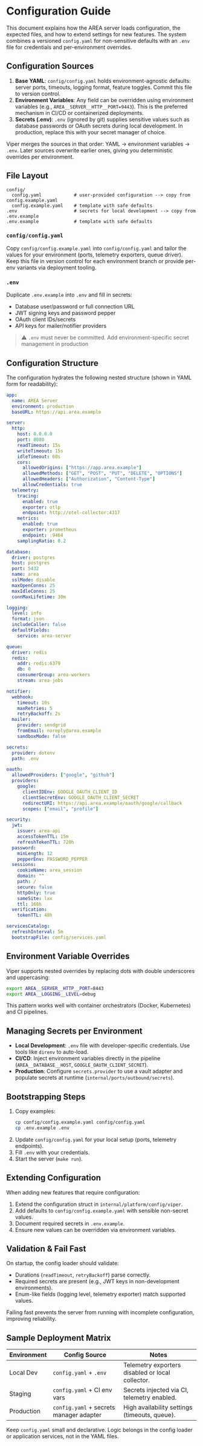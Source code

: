 # Configuration Guide

This document explains how the AREA server loads configuration, the expected files, and how to extend settings for new features. The system combines a versioned `config.yaml` for non-sensitive defaults with an `.env` file for credentials and per-environment overrides.

## Configuration Sources

1. **Base YAML**: `config/config.yaml` holds environment-agnostic defaults: server ports, timeouts, logging format, feature toggles. Commit this file to version control.
2. **Environment Variables**: Any field can be overridden using environment variables (e.g., `AREA__SERVER__HTTP__PORT=9443`). This is the preferred mechanism in CI/CD or containerized deployments.
3. **Secrets (.env)**: `.env` (ignored by git) supplies sensitive values such as database passwords or OAuth secrets during local development. In production, replace this with your secret manager of choice.

Viper merges the sources in that order: YAML → environment variables → `.env`. Later sources overwrite earlier ones, giving you deterministic overrides per environment.

## File Layout

```
config/
  config.yaml            # user-provided configuration --> copy from config.example.yaml
  config.example.yaml    # template with safe defaults
.env                     # secrets for local development --> copy from .env.example
.env.example             # template with safe defaults
```

### `config/config.yaml`

Copy `config/config.example.yaml` into `config/config.yaml` and tailor the values for your environment (ports, telemetry exporters, queue driver). Keep this file in version control for each environment branch or provide per-env variants via deployment tooling.

### `.env`

Duplicate `.env.example` into `.env` and fill in secrets:
- Database user/password or full connection URL
- JWT signing keys and password pepper
- OAuth client IDs/secrets
- API keys for mailer/notifier providers

> ⚠️ `.env` must never be committed. Add environment-specific secret management in production

## Configuration Structure

The configuration hydrates the following nested structure (shown in YAML form for readability):

```yaml
app:
  name: AREA Server
  environment: production
  baseURL: https://api.area.example

server:
  http:
    host: 0.0.0.0
    port: 8080
    readTimeout: 15s
    writeTimeout: 15s
    idleTimeout: 60s
    cors:
      allowedOrigins: ["https://app.area.example"]
      allowedMethods: ["GET", "POST", "PUT", "DELETE", "OPTIONS"]
      allowedHeaders: ["Authorization", "Content-Type"]
      allowCredentials: true
  telemetry:
    tracing:
      enabled: true
      exporter: otlp
      endpoint: http://otel-collector:4317
    metrics:
      enabled: true
      exporter: prometheus
      endpoint: :9464
    samplingRatio: 0.2

database:
  driver: postgres
  host: postgres
  port: 5432
  name: area
  sslMode: disable
  maxOpenConns: 25
  maxIdleConns: 25
  connMaxLifetime: 30m

logging:
  level: info
  format: json
  includeCaller: false
  defaultFields:
    service: area-server

queue:
  driver: redis
  redis:
    addr: redis:6379
    db: 0
    consumerGroup: area-workers
    stream: area-jobs

notifier:
  webhook:
    timeout: 10s
    maxRetries: 5
    retryBackoff: 2s
  mailer:
    provider: sendgrid
    fromEmail: noreply@area.example
    sandboxMode: false

secrets:
  provider: dotenv
  path: .env

oauth:
  allowedProviders: ["google", "github"]
  providers:
    google:
      clientIDEnv: GOOGLE_OAUTH_CLIENT_ID
      clientSecretEnv: GOOGLE_OAUTH_CLIENT_SECRET
      redirectURI: https://api.area.example/oauth/google/callback
      scopes: ["email", "profile"]

security:
  jwt:
    issuer: area-api
    accessTokenTTL: 15m
    refreshTokenTTL: 720h
  password:
    minLength: 12
    pepperEnv: PASSWORD_PEPPER
  sessions:
    cookieName: area_session
    domain: ""
    path: /
    secure: false
    httpOnly: true
    sameSite: lax
    ttl: 168h
  verification:
    tokenTTL: 48h

servicesCatalog:
  refreshInterval: 5m
  bootstrapFile: config/services.yaml
```

## Environment Variable Overrides

Viper supports nested overrides by replacing dots with double underscores and uppercasing:

```bash
export AREA__SERVER__HTTP__PORT=8443
export AREA__LOGGING__LEVEL=debug
```

This pattern works well with container orchestrators (Docker, Kubernetes) and CI pipelines.

## Managing Secrets per Environment

- **Local Development**: `.env` file with developer-specific credentials. Use tools like `direnv` to auto-load.
- **CI/CD**: Inject environment variables directly in the pipeline (`AREA__DATABASE__HOST`, `GOOGLE_OAUTH_CLIENT_SECRET`).
- **Production**: Configure `secrets.provider` to use a vault adapter and populate secrets at runtime (`internal/ports/outbound/secrets`).

## Bootstrapping Steps

1. Copy examples:
   ```bash
   cp config/config.example.yaml config/config.yaml
   cp .env.example .env
   ```
2. Update `config/config.yaml` for your local setup (ports, telemetry endpoints).
3. Fill `.env` with your credentials.
4. Start the server (`make run`).

## Extending Configuration

When adding new features that require configuration:

1. Extend the configuration struct in `internal/platform/config/viper`.
2. Add defaults to `config/config.example.yaml` with sensible non-secret values.
3. Document required secrets in `.env.example`.
4. Ensure new values can be overridden via environment variables.

## Validation & Fail Fast

On startup, the config loader should validate:
- Durations (`readTimeout`, `retryBackoff`) parse correctly.
- Required secrets are present (e.g., JWT keys in non-development environments).
- Enum-like fields (logging level, telemetry exporter) match supported values.

Failing fast prevents the server from running with incomplete configuration, improving reliability.

## Sample Deployment Matrix

| Environment | Config Source                         | Notes |
|-------------|----------------------------------------|-------|
| Local Dev   | `config.yaml` + `.env`                 | Telemetry exporters disabled or local collector.
| Staging     | `config.yaml` + CI env vars            | Secrets injected via CI, telemetry enabled.
| Production  | `config.yaml` + secrets manager adapter| High availability settings (timeouts, queue).

Keep `config.yaml` small and declarative. Logic belongs in the config loader or application services, not in the YAML files.
